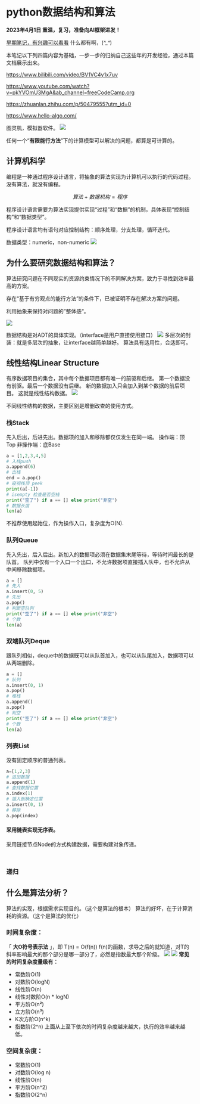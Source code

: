  # python数据结构和算法

**2023年4月1日 重温，复习，准备向AI框架进发！**

[早期笔记，有兴趣可以看看](https://github.com/LeroyK111/BasicAlgorithmSet) 什么都有啊，(*^_^*)

本笔记以下列四篇内容为基础，一步一步的归纳自己这些年的开发经验，通过本篇文档展示出来。

https://www.bilibili.com/video/BV1VC4y1x7uv

https://www.youtube.com/watch?v=pkYVOmU3MgA&ab_channel=freeCodeCamp.org

https://zhuanlan.zhihu.com/p/50479555?utm_id=0

https://www.hello-algo.com/

图灵机，模拟器软件。
![](Pasted%20image%2020230402222829.png)

任何一个“**有限能行方法**”下的计算模型可以解决的问题，都算是可计算的。

## 计算机科学

编程是一种通过程序设计语言，将抽象的算法实现为计算机可以执行的代码过程。没有算法，就没有编程。

```math
算法+数据机构=程序
```

程序设计语言需要为算法实现提供实现“过程”和“数据”的机制，具体表现“控制结构”和“数据类型”。

程序设计语言均有语句对应控制结构：顺序处理，分支处理，循环迭代。

数据类型：numeric，non-numeric
![](Pasted%20image%2020230405195035.png)

## 为什么要研究数据结构和算法？

算法研究问题在不同现实的资源约束情况下的不同解决方案，致力于寻找到效率最高的方案。

存在“基于有穷观点的能行方法”的条件下，已被证明不存在解决方案的问题。

利用抽象来保持对问题的”整体感“。

![](Pasted%20image%2020230405195228.png)

数据结构是对ADT的具体实现。（interface是用户直接使用接口）
![](Pasted%20image%2020230405195304.png)
多层次的封装：就是多层次的抽象，让interface越简单越好。
算法具有适用性，合适即可。

## 线性结构Linear Structure

有序数据项目的集合，其中每个数据项目都有唯一的前驱和后继。
第一个数据没有前驱。最后一个数据没有后继。
新的数据加入只会加入到某个数据的前后项目。
这就是线性结构数据。
![](Pasted%20image%2020230409105545.png)

不同线性结构的数据，主要区别是增删改查的使用方式。

### 栈Stack
先入后出，后进先出。数据项的加入和移除都仅仅发生在同一端。
操作端：顶Top
非操作端：底Base
```python
a = [1,2,3,4,5]
# 入栈push
a.append(6)
# 出栈
end = a.pop()
# 窥视栈顶 peek
print(a[-1])
# isempty 检查是否空栈
print("空了") if a == [] else print("非空")
# 数据长度
len(a)
```
不推荐使用起始位，作为操作入口，复杂度为O(N).
### 队列Queue
先入先出，后入后出。新加入的数据项必须在数据集末尾等待，等待时间最长的是队首。
队列中仅有一个入口一个出口，不允许数据项直接插入队中，也不允许从中间移除数据项。
```python
a = []
# 先入
a.insert(0, 5)
# 先出
a.pop()
# 判断空队列
print("空了") if a == [] else print("非空")
# 个数
len(a)
```
### 双端队列Deque
跟队列相似，deque中的数据既可以从队首加入，也可以从队尾加入，数据项可以从两端删除。
```python
a = []
# 队列
a.insert(0, 1)
a.pop()
# 堆栈
a.append()
a.pop()
# 判空
print("空了") if a == [] else print("非空")
# 个数
len(a)
```

### 列表List
没有固定顺序的普通列表。
```python
a=[1,2,3]
# 追加数据
a.append(1)
# 查找数据位置
a.index(1)
# 插入到确定位置
a.insert(0, 1)
# 移除
a.pop(index)
```
#### 采用链表实现无序表。
采用链接节点Node的方式构建数据，需要构建对象传递。

```python



```




### 递归



## 什么是算法分析？

算法的实现，根据需求实现目的。（这个是算法的根本）
算法的好坏，在于计算消耗的资源。（这个是算法的优化）

### 时间复杂度：

「 **大O符号表示法** 」，即 T(n) = O(f(n))
f(n)的函数，求导之后的就知道，对T的斜率影响最大的那个部分是哪一部分了，必然是指数最大那个阶级。
![](Pasted%20image%2020230405201717.png)
![](Pasted%20image%2020230405201831.png)
**常见的时间复杂度量级有：**
-   常数阶O(1)
-   对数阶O(logN)
-   线性阶O(n)
-   线性对数阶O(n * logN)
-   平方阶O(n²)
-   立方阶O(n³)
-   K次方阶O(n^k)
-   指数阶(2^n) 上面从上至下依次的时间复杂度越来越大，执行的效率越来越低。
















### 空间复杂度：

-  常数阶O(1)
-  对数阶O(log n)
-  线性阶O(n)
-  平方阶O(n^2)
-  指数阶O(2^n)









